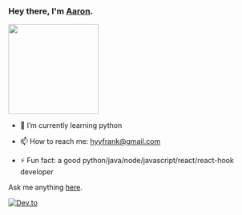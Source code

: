 ### Hey there, I'm [Aaron](https://www.alichtman.com).

<div style="display: flex;">
  <div>
    <img height="180em" src="https://github-readme-stats.vercel.app/api?username=alichtman&show_icons=true&theme=dark&include_all_commits=true&count_private=true"/>
<div style="flex: 1;">




- 🌱 I’m currently learning python

- 📫 How to reach me: hyyfrank@gmail.com

- ⚡ Fun fact: a good python/java/node/javascript/react/react-hook developer


<!-- - 🔭 I’m currently working on OSCP. -->
Ask me anything [here](https://github.com/alichtman/alichtman/issues?q=is%3Aissue+is%3Aopen+sort%3Aupdated-desc).

<!-- [![Aaron's github stats](https://github-readme-stats.vercel.app/api?username=alichtman&show_icons=true&title_color=fff&icon_color=79ff97&text_color=9f9f9f&bg_color=151515)](https://github.com/alichtman/github-readme-stats) -->




[![Dev.to](https://github-readme-stats.vercel.app/api/pin/?username=thepracticaldev&repo=dev.to)](https://github.com/thepracticaldev/dev.to)

